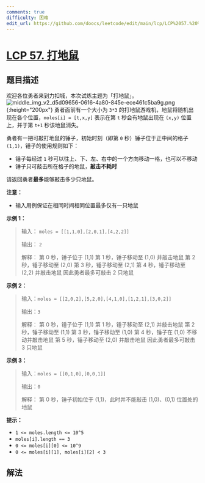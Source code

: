 ```yaml
---
comments: true
difficulty: 困难
edit_url: https://github.com/doocs/leetcode/edit/main/lcp/LCP%2057.%20%E6%89%93%E5%9C%B0%E9%BC%A0/README.md
---
```


<!-- problem:start -->

# [LCP 57. 打地鼠](https://leetcode.cn/problems/ZbAuEH)

## 题目描述

<!-- description:start -->

欢迎各位勇者来到力扣城，本次试炼主题为「打地鼠」。
![middle_img_v2_d5d09656-0616-4a80-845e-ece461c5ba9g.png](https://fastly.jsdelivr.net/gh/doocs/leetcode@main/lcp/LCP%2057.%20%E6%89%93%E5%9C%B0%E9%BC%A0/images/1650273183-nZIijm-middle_img_v2_d5d09656-0616-4a80-845e-ece461c5ba9g.png){:height="200px"}
勇者面前有一个大小为 `3*3` 的打地鼠游戏机，地鼠将随机出现在各个位置，`moles[i] = [t,x,y]` 表示在第 `t` 秒会有地鼠出现在 `(x,y)` 位置上，并于第 `t+1` 秒该地鼠消失。

勇者有一把可敲打地鼠的锤子，初始时刻（即第 `0` 秒）锤子位于正中间的格子 `(1,1)`，锤子的使用规则如下：

-   锤子每经过 `1` 秒可以往上、下、左、右中的一个方向移动一格，也可以不移动
-   锤子只可敲击所在格子的地鼠，**敲击不耗时**

请返回勇者**最多**能够敲击多少只地鼠。

**注意：**

-   输入用例保证在相同时间相同位置最多仅有一只地鼠

**示例 1：**

> 输入： `moles = [[1,1,0],[2,0,1],[4,2,2]]`
>
> 输出： `2`
>
> 解释：
> 第 0 秒，锤子位于 (1,1)
> 第 1 秒，锤子移动至 (1,0) 并敲击地鼠
> 第 2 秒，锤子移动至 (2,0)
> 第 3 秒，锤子移动至 (2,1)
> 第 4 秒，锤子移动至 (2,2) 并敲击地鼠
> 因此勇者最多可敲击 2 只地鼠

**示例 2：**

> 输入：`moles = [[2,0,2],[5,2,0],[4,1,0],[1,2,1],[3,0,2]]`
>
> 输出：`3`
>
> 解释：
> 第 0 秒，锤子位于 (1,1)
> 第 1 秒，锤子移动至 (2,1) 并敲击地鼠
> 第 2 秒，锤子移动至 (1,1)
> 第 3 秒，锤子移动至 (1,0)
> 第 4 秒，锤子在 (1,0) 不移动并敲击地鼠
> 第 5 秒，锤子移动至 (2,0) 并敲击地鼠
> 因此勇者最多可敲击 3 只地鼠

**示例 3：**

> 输入：`moles = [[0,1,0],[0,0,1]]`
>
> 输出：`0`
>
> 解释：
> 第 0 秒，锤子初始位于 (1,1)，此时并不能敲击 (1,0)、(0,1) 位置处的地鼠

**提示：**

-   `1 <= moles.length <= 10^5`
-   `moles[i].length == 3`
-   `0 <= moles[i][0] <= 10^9`
-   `0 <= moles[i][1], moles[i][2] < 3`

<!-- description:end -->

## 解法

<!-- solution:start -->

<!-- problem:end -->

